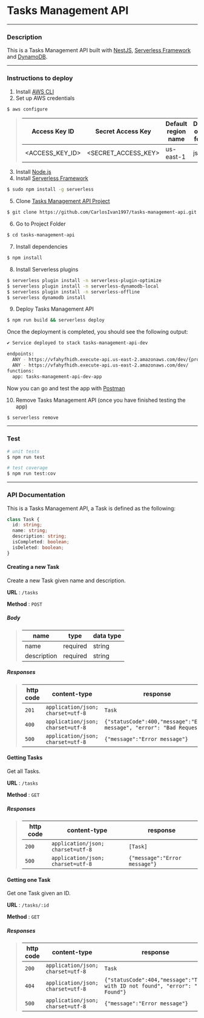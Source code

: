 # Tasks Management API

---

### Description

This is a Tasks Management API built with [NestJS](https://nestjs.com/), [Serverless Framework](https://www.serverless.com/) and [DynamoDB](https://aws.amazon.com/dynamodb/).

---

### Instructions to deploy

1. Install [AWS CLI](https://docs.aws.amazon.com/cli/latest/userguide/getting-started-install.html)
2. Set up AWS credentials

```bash
$ aws configure
```

> | Access Key ID   | Secret Access Key   | Default region name | Default output format |
> | --------------- | ------------------- | ------------------- | --------------------- |
> | <ACCESS_KEY_ID> | <SECRET_ACCESS_KEY> | us-east-1           | json                  |

3. Install [Node.js](https://nodejs.org/en/)
4. Install [Serverless Framework](https://www.serverless.com/framework/docs/getting-started)

```bash
$ sudo npm install -g serverless
```

5. Clone [Tasks Management API Project](https://github.com/CarlosIvan1997/tasks-management-api)

```bash
$ git clone https://github.com/CarlosIvan1997/tasks-management-api.git
```

6. Go to Project Folder

```bash
$ cd tasks-management-api
```

7. Install dependencies

```bash
$ npm install
```

8. Install Serverless plugins

```bash
$ serverless plugin install -n serverless-plugin-optimize
$ serverless plugin install -n serverless-dynamodb-local
$ serverless plugin install -n serverless-offline
$ serverless dynamodb install
```

9. Deploy Tasks Management API

```bash
$ npm run build && serverless deploy
```

Once the deployment is completed, you should see the following output:

```bash
✔ Service deployed to stack tasks-management-api-dev

endpoints:
  ANY - https://vfahyfhidh.execute-api.us-east-2.amazonaws.com/dev/{proxy+}
  ANY - https://vfahyfhidh.execute-api.us-east-2.amazonaws.com/dev/
functions:
  app: tasks-management-api-dev-app
```

Now you can go and test the app with [Postman](https://www.postman.com/downloads/)

10. Remove Tasks Management API (once you have finished testing the app)

```bash
$ serverless remove
```

---

### Test

```bash
# unit tests
$ npm run test

# test coverage
$ npm run test:cov
```

---

### API Documentation

This is a Tasks Management API, a Task is defined as the following:

```ts
class Task {
  id: string;
  name: string;
  description: string;
  isCompleted: boolean;
  isDeleted: boolean;
}
```

#### Creating a new Task

Create a new Task given name and description.

**URL** : `/tasks`

**Method** : `POST`

##### Body

> | name        | type     | data type |
> | ----------- | -------- | --------- |
> | name        | required | string    |
> | description | required | string    |

##### Responses

> | http code | content-type                      | response                                                               |
> | --------- | --------------------------------- | ---------------------------------------------------------------------- |
> | `201`     | `application/json; charset=utf-8` | `Task`                                                                 |
> | `400`     | `application/json; charset=utf-8` | `{"statusCode":400,"message":"Error message", "error": "Bad Request"}` |
> | `500`     | `application/json; charset=utf-8` | `{"message":"Error message"}`                                          |

#### Getting Tasks

Get all Tasks.

**URL** : `/tasks`

**Method** : `GET`

##### Responses

> | http code | content-type                      | response                      |
> | --------- | --------------------------------- | ----------------------------- |
> | `200`     | `application/json; charset=utf-8` | `[Task]`                      |
> | `500`     | `application/json; charset=utf-8` | `{"message":"Error message"}` |

#### Getting one Task

Get one Task given an ID.

**URL** : `/tasks/:id`

**Method** : `GET`

##### Responses

> | http code | content-type                      | response                                                                      |
> | --------- | --------------------------------- | ----------------------------------------------------------------------------- |
> | `200`     | `application/json; charset=utf-8` | `Task`                                                                        |
> | `404`     | `application/json; charset=utf-8` | `{"statusCode":404,"message":"Task with ID not found", "error": "Not Found"}` |
> | `500`     | `application/json; charset=utf-8` | `{"message":"Error message"}`                                                 |
